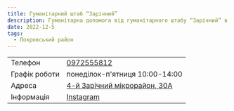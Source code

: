 ```yaml
---
title: Гуманітарний штаб “Зарічний”
description: Гуманітарна допомога від гуманітарного штабу “Зарічний” в місті Кривий Ріг, Покровський район, вулиця Славна, 6а
date: 2022-12-5
tags:
  - Покровський район
---
```


<div class="centers--block">

|   |   |
|---|---|
| Телефон  | <a href="tel:0972555812">0972555812</a>   |
|Графік роботи   |  понеділок-п'ятниця 10:00-14:00 |
|Адреса | [4-й Зарічний мікрорайон, 30А](https://goo.gl/maps/ZJXymwGMqYpvqGy4A)  |
|Інформація | [Instagram](https://www.instagram.com/shtab.zarichnyy/)  |

</div>
